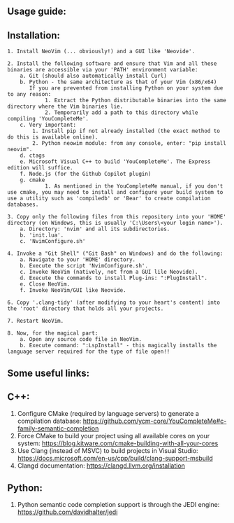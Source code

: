 Usage guide:
-----------

Installation:
------------

    1. Install NeoVim (... obviously!) and a GUI like 'Neovide'.

    2. Install the following software and ensure that Vim and all these binaries are accessible via your 'PATH' environment variable:
        a. Git (should also automatically install Curl)
        b. Python - the same architecture as that of your Vim (x86/x64)
           If you are prevented from installing Python on your system due to any reason:
                1. Extract the Python distributable binaries into the same directory where the Vim binaries lie.
                2. Temporarily add a path to this directory while compiling 'YouCompleteMe'.
        c. Very important:
            1. Install pip if not already installed (the exact method to do this is available online).
            2. Python neowim module: from any console, enter: "pip install neovim".
        d. ctags
        e. Microsoft Visual C++ to build 'YouCompleteMe'. The Express edition will suffice.
        f. Node.js (for the Github Copilot plugin)
        g. cmake
                1. As mentioned in the YouCompleteMe manual, if you don't use cmake, you may need to install and configure your build system to use a utility such as 'compiledb' or 'Bear' to create compilation databases.

    3. Copy only the following files from this repository into your 'HOME' directory (on Windows, this is usually 'C:\Users\<your login name>').
        a. Directory: 'nvim' and all its subdirectories.
        b. 'init.lua'.
        c. 'NvimConfigure.sh'
    
    4. Invoke a "Git Shell" ("Git Bash" on Windows) and do the following:
        a. Navigate to your 'HOME' directory.
        b. Execute the script 'NvimConfigure.sh'.
        c. Invoke NeoVim (natively, not from a GUI lile Neovide).
        d. Execute the commands to install Plug-ins: ":PlugInstall".
        e. Close NeoVim.
        f. Invoke NeoVim/GUI like Neovide.

    6. Copy '.clang-tidy' (after modifying to your heart's content) into the 'root' directory that holds all your projects.

    7. Restart NeoVim.

    8. Now, for the magical part:
        a. Open any source code file in NeoVim.
        b. Execute command: ":LspInstall" - this magically installs the language server required for the type of file open!!

Some useful links:
-----------------
C++:
---

1. Configure CMake (required by language servers) to generate a compilation database: https://github.com/ycm-core/YouCompleteMe#c-family-semantic-completion
2. Force CMake to build your project using all available cores on your system: https://blog.kitware.com/cmake-building-with-all-your-cores
3. Use Clang (instead of MSVC) to build projects in Visual Studio: https://docs.microsoft.com/en-us/cpp/build/clang-support-msbuild
4. Clangd documentation: https://clangd.llvm.org/installation

Python:
------

1. Python semantic code completion support is through the JEDI engine: https://github.com/davidhalter/jedi
